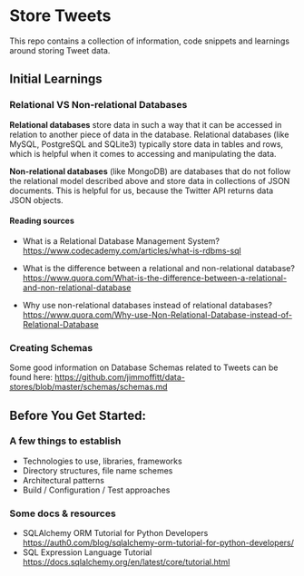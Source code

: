 # Store Tweets

This repo contains a collection of information, code snippets and learnings around storing Tweet data. 

## Initial Learnings

### Relational VS Non-relational Databases

**Relational databases** store data in such a way that it can be accessed in relation to another piece of data in the database. Relational databases (like MySQL, PostgreSQL and SQLite3) typically store data in tables and rows, which is helpful when it comes to accessing and manipulating the data. 

**Non-relational databases** (like MongoDB) are databases that do not follow the relational model described above and store data in collections of JSON documents. This is helpful for us, because the Twitter API returns data JSON objects.

#### Reading sources

* What is a Relational Database Management System? https://www.codecademy.com/articles/what-is-rdbms-sql

* What is the difference between a relational and non-relational database? https://www.quora.com/What-is-the-difference-between-a-relational-and-non-relational-database

* Why use non-relational databases instead of relational databases? https://www.quora.com/Why-use-Non-Relational-Database-instead-of-Relational-Database

### Creating Schemas

Some good information on Database Schemas related to Tweets can be found here: https://github.com/jimmoffitt/data-stores/blob/master/schemas/schemas.md 

## Before You Get Started: 

### A few things to establish

* Technologies to use, libraries, frameworks
* Directory structures, file name schemes
* Architectural patterns
* Build / Configuration / Test approaches

### Some docs & resources

* SQLAlchemy ORM Tutorial for Python Developers https://auth0.com/blog/sqlalchemy-orm-tutorial-for-python-developers/
* SQL Expression Language Tutorial https://docs.sqlalchemy.org/en/latest/core/tutorial.html
